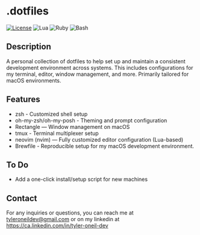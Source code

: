 # .dotfiles

[![License](https://img.shields.io/badge/License-MIT-blue.svg)](https://opensource.org/licenses/MIT)
![Lua](https://img.shields.io/badge/lua-%232C2D72.svg?style=for-the-badge&logo=lua&logoColor=white)
![Ruby](https://img.shields.io/badge/ruby-%23CC342D.svg?style=for-the-badge&logo=ruby&logoColor=white)
![Bash](https://img.shields.io/badge/Shell_Script-121011?style=for-the-badge&logo=gnu-bash&logoColor=white)

## Description

A personal collection of dotfiles to help set up and maintain a consistent development environment across systems. This includes configurations for my terminal, editor, window management, and more. Primarily tailored for macOS environments.

## Features

- zsh - Customized shell setup
- oh-my-zsh/oh-my-posh - Theming and prompt configuration
- Rectangle — Window management on macOS
- tmux - Terminal multiplexer setup
- neovim (nvim) — Fully customized editor configuration (Lua-based)
- Brewfile - Reproducible setup for my macOS development environment.

## To Do

- Add a one-click install/setup script for new machines

## Contact

For any inquiries or questions, you can reach me at tyleroneildev@gmail.com
or on my linkedin at https://ca.linkedin.com/in/tyler-oneil-dev
